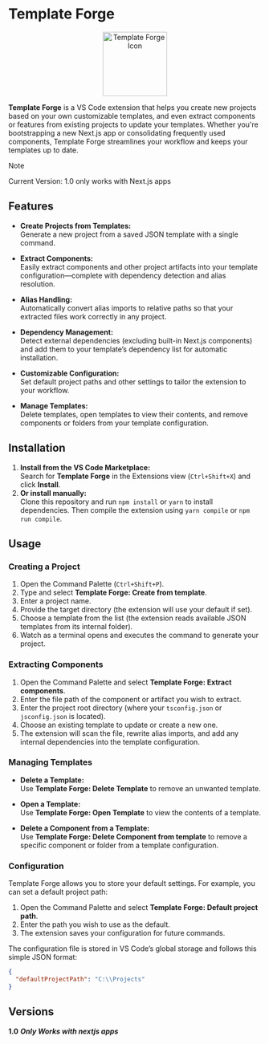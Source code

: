 # Template Forge

<div align="center">
  <img src="https://github.com/KamiForKitsune/Template-Forge/blob/dev/icons/hammer-drop.png" alt="Template Forge Icon" width="128" />
</div>

**Template Forge** is a VS Code extension that helps you create new projects based on your own customizable templates, and even extract components or features from existing projects to update your templates. Whether you're bootstrapping a new Next.js app or consolidating frequently used components, Template Forge streamlines your workflow and keeps your templates up to date.

>[!NOTE]
>Current Version: 1.0 only works with Next.js apps

## Features

- **Create Projects from Templates:**  
  Generate a new project from a saved JSON template with a single command.
  
- **Extract Components:**  
  Easily extract components and other project artifacts into your template configuration—complete with dependency detection and alias resolution.
  
- **Alias Handling:**  
  Automatically convert alias imports to relative paths so that your extracted files work correctly in any project.
  
- **Dependency Management:**  
  Detect external dependencies (excluding built-in Next.js components) and add them to your template’s dependency list for automatic installation.
  
- **Customizable Configuration:**  
  Set default project paths and other settings to tailor the extension to your workflow.
  
- **Manage Templates:**  
  Delete templates, open templates to view their contents, and remove components or folders from your template configuration.

## Installation

1. **Install from the VS Code Marketplace:**  
   Search for **Template Forge** in the Extensions view (`Ctrl+Shift+X`) and click **Install**.
2. **Or install manually:**  
   Clone this repository and run `npm install` or `yarn` to install dependencies. Then compile the extension using `yarn compile` or `npm run compile`.

## Usage

### Creating a Project

1. Open the Command Palette (`Ctrl+Shift+P`).
2. Type and select **Template Forge: Create from template**.
3. Enter a project name.
4. Provide the target directory (the extension will use your default if set).
5. Choose a template from the list (the extension reads available JSON templates from its internal folder).
6. Watch as a terminal opens and executes the command to generate your project.

### Extracting Components

1. Open the Command Palette and select **Template Forge: Extract components**.
2. Enter the file path of the component or artifact you wish to extract.
3. Enter the project root directory (where your `tsconfig.json` or `jsconfig.json` is located).
4. Choose an existing template to update or create a new one.
5. The extension will scan the file, rewrite alias imports, and add any internal dependencies into the template configuration.

### Managing Templates

- **Delete a Template:**  
  Use **Template Forge: Delete Template** to remove an unwanted template.
  
- **Open a Template:**  
  Use **Template Forge: Open Template** to view the contents of a template.
  
- **Delete a Component from a Template:**  
  Use **Template Forge: Delete Component from template** to remove a specific component or folder from a template configuration.

### Configuration

Template Forge allows you to store your default settings. For example, you can set a default project path:

1. Open the Command Palette and select **Template Forge: Default project path**.
2. Enter the path you wish to use as the default.
3. The extension saves your configuration for future commands.

The configuration file is stored in VS Code’s global storage and follows this simple JSON format:

```json
{
  "defaultProjectPath": "C:\\Projects"
}
```

## Versions
**1.0**  ***Only Works with nextjs apps***
